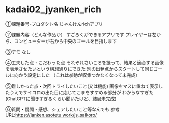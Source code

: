 # kadai02_jyanken_rich
①課題番号-プロダクト名 じゃんけんrichアプリ

②課題内容（どんな作品か） すごろくができるアプリです プレイヤーは左から、コンピューターが右から中央のゴールを目指します

③デモ なし

④工夫した点・こだわった点 それぞれさいころを振って、結果と適合する画像を表示させたいという構想通りにできた 別の出発点からスタートして同じゴールに向かう設定にした （これは挙動が収集つかなくなって未完成）

⑤難しかった点・次回トライしたいこと(又は機能) 画像をマスに重ねて表示したうえでサイコロの出た目に応じてこまをすすめる部分が わからなすぎた(ChatGPTに聞きすぎるくらい聞いたけど、結局未完成)

⑥質問・疑問・感想、シェアしたいこと等なんでも 参考URL:https://janken.asotetu.work/js_saikoro/
